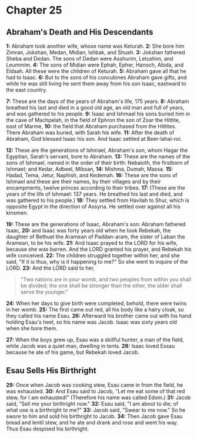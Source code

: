 # Chapter 25

## Abraham's Death and His Descendants

**1:** Abraham took another wife, whose name was Keturah.
**2:** She bore him Zimran, Jokshan, Medan, Midian, Ishbak, and Shuah.
**3:** Jokshan fathered Sheba and Dedan. The sons of Dedan were Asshurim, Letushim, and Leummim.
**4:** The sons of Midian were Ephah, Epher, Hanoch, Abida, and Eldaah. All these were the children of Keturah.
**5:** Abraham gave all that he had to Isaac.
**6:** But to the sons of his concubines Abraham gave gifts, and while he was still living he sent them away from his son Isaac, eastward to the east country.

**7:** These are the days of the years of Abraham's life, 175 years.
**8:** Abraham breathed his last and died in a good old age, an old man and full of years, and was gathered to his people.
**9:** Isaac and Ishmael his sons buried him in the cave of Machpelah, in the field of Ephron the son of Zoar the Hittite, east of Marme,
**10:** the field that Abraham purchased from the Hittites. There Abraham was buried, with Sarah his wife.
**11:** After the death of Abraham, God blessed Isaac his son. And Isaac settled at Beer-lahai-roi.

**12:** These are the generations of Ishmael, Abraham's son, whom Hagar the Egyptian, Sarah's servant, bore to Abraham.
**13:** These are the names of the sons of Ishmael, named in the order of their birth: Nebaioth, the firstborn of Ishmael; and Kedar, Adbeel, Mibsan,
**14:** Mishma, Dumah, Massa.
**15:** Hadad, Tema, Jetur, Naphish, and Kedemah.
**16:** These are the sons of Ishmael and these are their names, by their villages and by their encampments, twelve princes according to their tribes.
**17:** (These are the years of the life of Ishmael: 137 years. He breathed his last and died, and was gathered to his people.)
**18:** They settled from Havilah to Shur, which is opposite Egypt in the direction of Assyria. He settled over against all his kinsmen.

**19:** These are the generations of Isaac, Abraham's son: Abraham fathered Isaac,
**20:** and Isaac was forty years old when he took Rebekah, the daughter of Bethuel the Aramean of Paddan-aram, the sister of Laban the Aramean, to be his wife.
**21:** And Isaac prayed to the LORD for his wife, because she was barren. And the LORD granted his prayer, and Rebekah his wife conceived.
**22:** The children struggled together within her, and she said, "If it is thus, why is it happening to me?" So she went to inquire of the LORD.
**23:** And the LORD said to her,
> "Two nations are in your womb,
> and two peoples from within you shall be divided;
> the one shall be stronger than the other,
> the older shall serve the younger."

**24:** When her days to give birth were completed, behold, there were twins in her womb.
**25:** The first came out red, all his body like a hairy cloak, so they called his name Esau.
**26:** Afterward his brother came out with his hand holding Esau's heel, so his name was Jacob. Isaac was sixty years old when she bore them.

**27:** When the boys grew up, Esau was a skillful hunter, a man of the field, while Jacob was a quiet man, dwelling in tents.
**28:** Isaac loved Essau because he ate of his game, but Rebekah loved Jacob.

## Esau Sells His Birthright

**29:** Once when Jacob was cooking stew, Esau came in from the field, he was exhausted.
**30:** And Esau said to Jacob, "Let me eat some of that red stew, for I am exhausted!" (Therefore his name was called Edom.)
**31:** Jacob said, "Sell me your birthright now."
**32:** Esau said, "I am about to die; of what use is a birthright to me?"
**33:** Jacob said, "Swear to me now." So he swore to him and sold his birthright to Jacob.
**34:** Then Jacob gave Esau bread and lentil stew, and he ate and drank and rose and went his way. Thus Esau despised his birthright.
